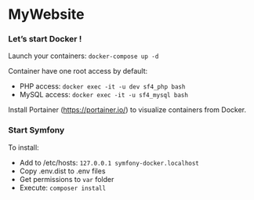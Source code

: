 # MyWebsite

### Let’s start Docker !

Launch your containers: `docker-compose up -d`

Container have one root access by default:
 - PHP access: `docker exec -it -u dev sf4_php bash`
 - MySQL access: `docker exec -it -u sf4_mysql bash`
 
Install Portainer (https://portainer.io/) to visualize containers from Docker.

### Start Symfony

To install:
 - Add to /etc/hosts: `127.0.0.1 symfony-docker.localhost`
 - Copy .env.dist to .env files
 - Get permissions to `var` folder 
 - Execute: `composer install`